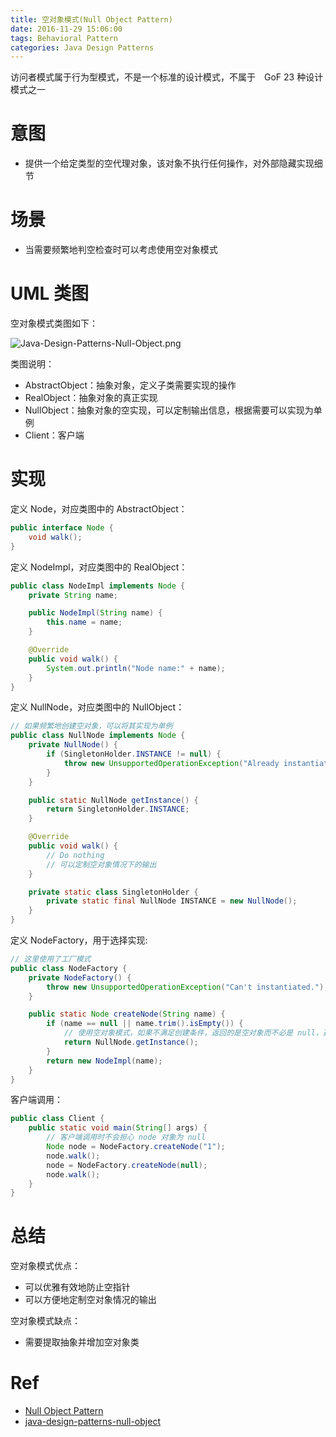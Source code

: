 ```yaml
---
title: 空对象模式(Null Object Pattern)
date: 2016-11-29 15:06:00
tags: Behavioral Pattern
categories: Java Design Patterns
---
```


访问者模式属于行为型模式，不是一个标准的设计模式，不属于　GoF 23 种设计模式之一

<!-- more -->

# 意图

* 提供一个给定类型的空代理对象，该对象不执行任何操作，对外部隐藏实现细节

# 场景

* 当需要频繁地判空检查时可以考虑使用空对象模式

# UML 类图

空对象模式类图如下：

![Java-Design-Patterns-Null-Object.png](http://otg3f8t90.bkt.clouddn.com/2018/1/18/Java-Design-Patterns-Null-Object.png)

类图说明：

* AbstractObject：抽象对象，定义子类需要实现的操作
* RealObject：抽象对象的真正实现
* NullObject：抽象对象的空实现，可以定制输出信息，根据需要可以实现为单例
* Client：客户端

# 实现

定义 Node，对应类图中的 AbstractObject：

```java
public interface Node {
    void walk();
}
```

定义 NodeImpl，对应类图中的 RealObject：

```java
public class NodeImpl implements Node {
    private String name;

    public NodeImpl(String name) {
        this.name = name;
    }

    @Override
    public void walk() {
        System.out.println("Node name:" + name);
    }
}
```

定义 NullNode，对应类图中的 NullObject：

```java
// 如果频繁地创建空对象，可以将其实现为单例
public class NullNode implements Node {
    private NullNode() {
        if (SingletonHolder.INSTANCE != null) {
            throw new UnsupportedOperationException("Already instantiated.");
        }
    }

    public static NullNode getInstance() {
        return SingletonHolder.INSTANCE;
    }

    @Override
    public void walk() {
        // Do nothing
        // 可以定制空对象情况下的输出
    }

    private static class SingletonHolder {
        private static final NullNode INSTANCE = new NullNode();
    }
}
```

定义 NodeFactory，用于选择实现:

```java
// 这里使用了工厂模式
public class NodeFactory {
    private NodeFactory() {
        throw new UnsupportedOperationException("Can't instantiated.");
    }

    public static Node createNode(String name) {
        if (name == null || name.trim().isEmpty()) {
            // 使用空对象模式，如果不满足创建条件，返回的是空对象而不必是 null，避免了调用方的判空
            return NullNode.getInstance();
        }
        return new NodeImpl(name);
    }
}
```

客户端调用：

```java
public class Client {
    public static void main(String[] args) {
        // 客户端调用时不会担心 node 对象为 null
        Node node = NodeFactory.createNode("1");
        node.walk();
        node = NodeFactory.createNode(null);
        node.walk();
    }
}
```

# 总结

空对象模式优点：

* 可以优雅有效地防止空指针
* 可以方便地定制空对象情况的输出

空对象模式缺点：

* 需要提取抽象并增加空对象类

# Ref

* [Null Object Pattern](http://www.oodesign.com/null-object-pattern.html)
* [java-design-patterns-null-object](https://github.com/iluwatar/java-design-patterns/blob/master/null-object/README.md)